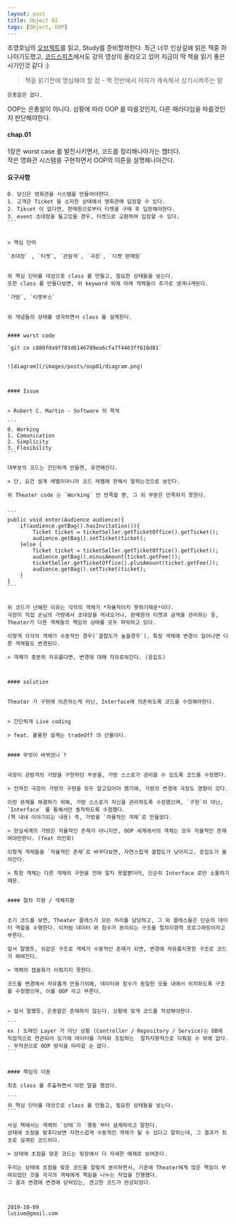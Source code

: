 ```yaml
---
layout: post
title: Object 01 
tags: [Object, OOP]
---
```


조영호님의 [오브젝트](https://wikibook.co.kr/object/)를 읽고, Study를 준비할까한다. 
최근 너무 인상깊에 읽은 책중 하나이기도했고, [코드스피츠](https://www.youtube.com/channel/UCKXBpFPbho1tp-Ntlfc25kA)에서도 강의 영상이 올라오고 있어 지금이 딱 책을 읽기 좋은 시기인것 같다 :) 


> 책을 읽기전에 명심해야 할 점 - 책 전반에서 저자가 계속해서 상기시켜주는 말 

```
은총알은 없다.
```

OOP는 은총알이 아니다. 상황에 따라 OOP 를 따를것인지, 다른 패러다임을 따를것인지 판단해야한다.



#### chap.01 

1장은 worst case 를 발전시키면서, 코드를 정리해나아가는 챕터다.  
작은 영화관 시스템을 구현하면서 OOP의 이론을 설명해나아간다. 


#### 요구사항 



````
0. 당신은 영화관을 시스템을 만들어야한다.
1. 고객은 Ticket 을 소지한 상태에서 영화관에 입장할 수 있다.
2. Tikcet 이 없다면, 판매원으로부터 티켓을 구매 후 입장해야한다.
3. event 초대장을 들고있을 경우, 티켓으로 교환하여 입장할 수 있다.
```


> 핵심 단어

`초대장` , `티켓`, `관람객`, `극장`, `티켓 판매원`


위 핵심 단어를 대상으로 class 를 만들고, 필요한 상태들을 넣는다. 
또한 class 를 만들다보면, 위 keyword 외에 아래 객체들이 추가로 생겨나게된다.

`가방`, `티켓부스`


위 개념들의 상태를 생각하면서 class 를 설계한다.


#### worst code 

`git co c880f0a9ff83d6146789ea6cfa7f4463ff610d81`


![diagram](/images/posts/oop01/diagram.png)



#### Issue 


> Robert C. Martin - Software 의 목적 

```
0. Working 
1. Comunication 
2. Simplicity 
3. Flexibility
```

대부분의 코드는 간단하게 만들면, 유연해진다. 

> 단, 요건 설계 레벨이아니라 코드 레벨에 한해서 말하는것으로 보인다.

위 Theater code 는 `Working` 만 만족할 뿐, 그 외 부분은 만족하지 못한다. 


```
public void enter(Audience audience){
	if(audience.getBag().hasInvitation()){
		Ticket ticket = ticketSeller.getTicketOffice().getTicket();
		audience.getBag().setTicket(ticket);
	}else {
		Ticket ticket = ticketSeller.getTicketOffice().getTicket();
		audience.getBag().minusAmount(ticket.getFee());
		ticketSeller.getTicketOffice().plusAmount(ticket.getFee());
		audience.getBag().setTicket(ticket);
	}
}
```


위 코드가 난해한 이유는 각각의 객체가 *자율적이지 못하기때문*이다. 
극장이 직접 손님의 가방에서 초대장을 꺼내오거나, 판매원의 티켓과 금액을 관리하는 등, Theater가 다른 객체들의 책임의 상태를 모두 파악하고 있다. 

이렇게 각각의 객체가 수동적인 경우(`결합도가 높을경우`), 특정 객체에 변경이 일어나면 다른 객체들도 변경된다.

> 객체가 충분히 자유롭다면, 변경에 대해 자유로워진다. (응집도)



#### solution


Theater 가 구현에 의존하는게 아닌, Interface에 의존하도록 코드를 수정해야한다. 


> 간단하게 Live coding 

> feat. 훌륭한 설계는 tradeOff 의 산물이다.


#### 무엇이 바뀌었나 ?


극장이 관람객의 가방을 구현하던 부분을, 가방 스스로가 관리할 수 있도록 코드를 수정했다.

> 전까진 극장이 가방의 구현을 모두 알고있어야 했기에, 가방의 변경에 극장도 영향이 갔다.

이런 문제를 해결하기 위해, 가방 스스로가 자신을 관리하도록 수정했으며, `구현`이 아닌, `Interface` 를 통해서만 동작하도록 수정했다.
(책 내내 이야기되는 내용) 즉, 가방을 `자율적인 객체`로 만들었다.

> 현실세계의 가방은 자율적인 존재가 아니지만, OOP 세계에서의 객체는 모두 자율적인 존재여야만한다. (feat 의인화)

이렇게 객체들을 `자율적인 존재`로 바꾸다보면, 자연스럽게 결합도가 낮아지고, 응집도가 올라간다. 

> 특정 객체는 다른 객체의 구현을 전혀 알지 못할뿐더러, 단순히 Interface 로만 소통하기 때문.


#### 절차 지향 / 객체지향 


초기 코드를 보면, Theater 클래스가 모든 처리를 담당하고, 그 외 클래스들은 단순히 데이터 역할을 수행한다. 이처럼 데이터 와 함수가 분리되는 구조를 절차지향적 프로그래밍이라고 부른다. 

앞서 말했듯, 위같은 구조로 객체가 수동적인 존재가 되면, 변경에 자유롭지못한 구조로 코드가 짜여진다.

> 객체의 캡슐화가 이뤄지지 못한다.

코드를 변경에서 자유롭게 만들기위해, 데이터와 함수가 동일한 모듈 내에서 위치하도록 구조를 수정했으며, 이를 OOP 라고 부른다.


> 앞서 말했듯, 은총알은 존재하지 않는다. 상황에 맞게 코드를 작성해야한다.

```
ex ) 도메인 Layer 가 아닌 상황 (Controller / Repository / Service)는 DB에 직접적으로 연관되어 있기에 데이터를 가져와 조립하는  절차지향적으로 이뤄질 수 밖에 없다.
- 무적권으로 OOP 방식을 따라갈 순 없다.
```


#### 책임의 이동 

최초 class 를 추출하면서 이런 말을 했었다.

```
위 핵심 단어를 대상으로 class 를 만들고, 필요한 상태들을 넣는다. 
```

사실 책에서는 객체의 `상태`가 `행동`부터 설계하라고 말한다. 
상태에 초점을 맞추다보면 자연스럽게 수동적인 객체가 될 수 있다고 말하는데, 그 결과가 최초로 설계된 코드이다. 

> 상태에 초점을 맞춘 코드는 뒷장에서 더 자세한 예제로 보여준다. 

우리는 상태에 초점을 맞춘 코드를 알맞게 분리하면서, 기존에 Theater에게 많은 책임이 부여되었던 것을 각각의 객체에게 책임을 나누는 작업을 진행했다.
그 결과 변경에 변경에 닫혀있는, 견고한 코드가 완성되었다. 



2019-10-09      
lusiue@gmail.com
 
 
 
 






